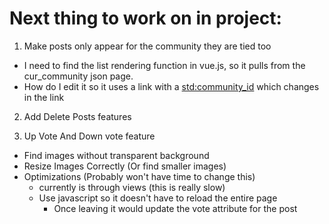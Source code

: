 # Next thing to work on in project:

1. Make posts only appear for the community they are tied too
  - I need to find the list rendering function in vue.js, so it pulls
    from the cur_community json page.
  - How do I edit it so it uses a link with a <std:community_id> which
    changes in the link

2. Add Delete Posts features

2. Up Vote And Down vote feature
  - Find images without transparent background
  - Resize Images Correctly (Or find smaller images)
  - Optimizations (Probably won't have time to change this)
    - currently is through views (this is really slow)
    - Use javascript so it doesn't have to reload the entire page
      - Once leaving it would update the vote attribute for the post


